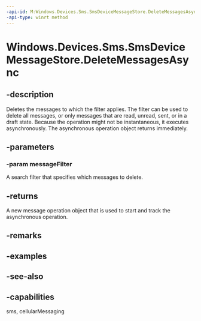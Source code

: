 ----api-id: M:Windows.Devices.Sms.SmsDeviceMessageStore.DeleteMessagesAsync(Windows.Devices.Sms.SmsMessageFilter)
-api-type: winrt method
---<!-- Method syntaxpublic Windows.Foundation.IAsyncAction DeleteMessagesAsync(Windows.Devices.Sms.SmsMessageFilter messageFilter)--># Windows.Devices.Sms.SmsDeviceMessageStore.DeleteMessagesAsync## -descriptionDeletes the messages to which the filter applies. The filter can be used to delete all messages, or only messages that are read, unread, sent, or in a draft state. Because the operation might not be instantaneous, it executes asynchronously. The asynchronous operation object returns immediately.## -parameters### -param messageFilterA search filter that specifies which messages to delete.## -returnsA new message operation object that is used to start and track the asynchronous operation.## -remarks## -examples## -see-also## -capabilitiessms, cellularMessaging